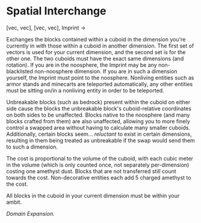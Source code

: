 # Spatial Interchange
[vec, vec], [vec, vec], Imprint -> 

Exchanges the blocks contained within a cuboid in the dimension you're currently in with those within a cuboid in another dimension. The first set of vectors is used for your current dimension, and the second set is for the other one. The two cuboids must have the exact same dimensions (and rotation). If you are in the noosphere, the Imprint may be any non-blacklisted non-noosphere dimension. If you are in such a dimension yourself, the Imprint must point to the noosphere. Nonliving entities such as armor stands and minecarts are teleported automatically, any other entities must be sitting on/in a nonliving entity in order to be teleported.

Unbreakable blocks (such as bedrock) present within the cuboid on either side cause the blocks the unbreakable block's cuboid-relative coordinates on both sides to be unaffected. Blocks native to the noosphere (and many blocks crafted from them) are also unaffected, allowing you to more finely control a swapped area without having to calculate many smaller cuboids. Additionally, certain blocks seem... *reluctant* to exist in certain dimensions, resulting in them being treated as unbreakable if the swap would send them to such a dimension.

The cost is proportional to the volume of the cuboid, with each cubic meter in the volume (which is only counted once, not separately per-dimension) costing one amethyst dust. Blocks that are not transferred still count towards the cost. Non-decorative entities each add 5 charged amethyst to the cost.

All blocks in the cuboid in your current dimension must be within your ambit.

*Domain Expansion.*
